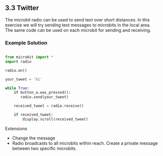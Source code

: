 ## 3.3 Twitter

The microbit radio can be used to send text over short distances. In this exercise we will try sending text 
messages to microbits in the local area. The same code can be used on each microbit for sending and receiving.

### Example Solution

```python

from microbit import *
import radio

radio.on()

your_tweet = 'hi'

while True:
    if button_a.was_pressed():
	   radio.send(your_tweet)

    received_tweet = radio.receive()

    if received_tweet:
        display.scroll(received_tweet)

```

Extensions 

* Change the message
* Radio broadcasts to all microbits within reach. Create a private message between two specific microbits.
